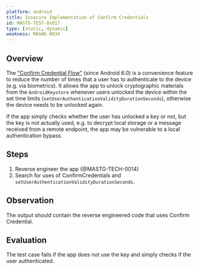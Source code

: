 ```yaml
---
platform: android
title: Insecure Implementation of Confirm Credentials
id: MASTG-TEST-0x017
type: [static, dynamic]
weakness: MASWE-0034
---
```


## Overview

The ["Confirm Credential Flow"](../../../Document/0x05f-Testing-Local-Authentication.md#confirm-credential-flow) (since Android 6.0) is a convenience feature to reduce the number of times that a user has to authenticate to the device (e.g. via biometrics). It allows the app to unlock cryptographic materials from the `AndroidKeystore` whenever users unlocked the device within the set time limits (`setUserAuthenticationValidityDurationSeconds`), otherwise the device needs to be unlocked again.

If the app simply checks whether the user has unlocked a key or not, but the key is not actually used, e.g. to decrypt local storage or a message received from a remote endpoint, the app may be vulnerable to a local authentication bypass.

## Steps

1. Reverse engineer the app (@MASTG-TECH-0014)
2. Search for uses of ConfirmCredentials and `setUserAuthenticationValidityDurationSeconds`.

## Observation

The output should contain the reverse engineered code that uses Confirm Credential.

## Evaluation

The test case fails if the app does not use the key and simply checks if the user authenticated.

